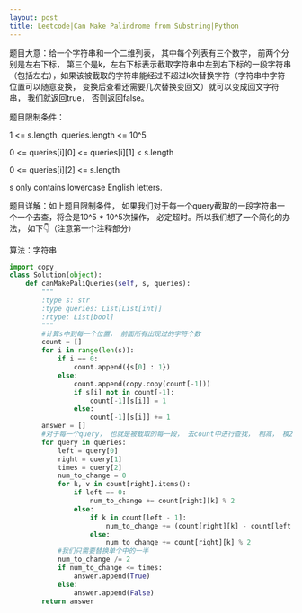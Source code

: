```yaml
---
layout: post
title: Leetcode|Can Make Palindrome from Substring|Python
---
```


题目大意：给一个字符串和一个二维列表， 其中每个列表有三个数字， 前两个分别是左右下标， 第三个是k，左右下标表示截取字符串中左到右下标的一段字符串
（包括左右），如果该被截取的字符串能经过不超过k次替换字符（字符串中字符位置可以随意变换， 变换后查看还需要几次替换变回文）就可以变成回文字符串， 
我们就返回true， 否则返回false。

题目限制条件：

1 <= s.length, queries.length <= 10^5

0 <= queries[i][0] <= queries[i][1] < s.length

0 <= queries[i][2] <= s.length

s only contains lowercase English letters.

题目详解：如上题目限制条件， 如果我们对于每一个query截取的一段字符串一个一个去查，将会是10^5 * 10^5次操作， 必定超时。所以我们想了一个简化的办法， 
如下👇（注意第一个注释部分）

算法：字符串

```python
import copy
class Solution(object):
    def canMakePaliQueries(self, s, queries):
        """
        :type s: str
        :type queries: List[List[int]]
        :rtype: List[bool]
        """
        #计算s中到每一个位置， 前面所有出现过的字符个数
        count = []
        for i in range(len(s)):
            if i == 0:
                count.append({s[0] : 1})
            else:
                count.append(copy.copy(count[-1]))
                if s[i] not in count[-1]:
                    count[-1][s[i]] = 1
                else:
                    count[-1][s[i]] += 1
        answer = []
        #对于每一个query， 也就是被截取的每一段， 去count中进行查找， 相减， 模2操作，找到这段字符串中剩下的单个的数量
        for query in queries:
            left = query[0]
            right = query[1]
            times = query[2]
            num_to_change = 0
            for k, v in count[right].items():
                if left == 0:
                    num_to_change += count[right][k] % 2
                else:   
                    if k in count[left - 1]:
                        num_to_change += (count[right][k] - count[left - 1][k]) % 2
                    else:
                        num_to_change += count[right][k] % 2
            #我们只需要替换单个中的一半
            num_to_change /= 2
            if num_to_change <= times:
                answer.append(True)
            else:
                answer.append(False)
        return answer
```
